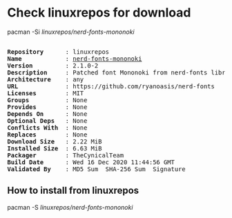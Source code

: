 # Check linuxrepos for download

pacman -Si *linuxrepos/nerd-fonts-mononoki*

<div class="highlight"><pre class="highlight"><text>
<b>Repository</b>      : linuxrepos
<b>Name</b>            : <a href="../../x86_64/nerd-fonts-mononoki-2.1.0-2-any.pkg.tar.zst">nerd-fonts-mononoki</a>
<b>Version</b>         : 2.1.0-2
<b>Description</b>     : Patched font Mononoki from nerd-fonts library
<b>Architecture</b>    : any
<b>URL</b>             : https://github.com/ryanoasis/nerd-fonts
<b>Licenses</b>        : MIT
<b>Groups</b>          : None
<b>Provides</b>        : None
<b>Depends On</b>      : None
<b>Optional Deps</b>   : None
<b>Conflicts With</b>  : None
<b>Replaces</b>        : None
<b>Download Size</b>   : 2.22 MiB
<b>Installed Size</b>  : 6.63 MiB
<b>Packager</b>        : TheCynicalTeam <wayne6324@gmail.com>
<b>Build Date</b>      : Wed 16 Dec 2020 11:44:56 GMT
<b>Validated By</b>    : MD5 Sum  SHA-256 Sum  Signature
</text></pre></div>

## How to install from linuxrepos

pacman -S *linuxrepos/nerd-fonts-mononoki*
